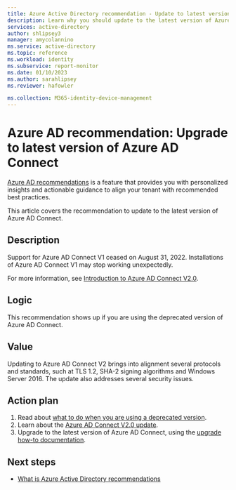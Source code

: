 ```yaml
---
title: Azure Active Directory recommendation - Update to latest version of Azure AD Connect | Microsoft Docs
description: Learn why you should update to the latest version of Azure AD Connect.
services: active-directory
author: shlipsey3
manager: amycolannino
ms.service: active-directory
ms.topic: reference
ms.workload: identity
ms.subservice: report-monitor
ms.date: 01/10/2023
ms.author: sarahlipsey
ms.reviewer: hafowler

ms.collection: M365-identity-device-management
---
```


# Azure AD recommendation: Upgrade to latest version of Azure AD Connect 

[Azure AD recommendations](overview-recommendations.md) is a feature that provides you with personalized insights and actionable guidance to align your tenant with recommended best practices.

This article covers the recommendation to update to the latest version of Azure AD Connect. 

## Description

Support for Azure AD Connect V1 ceased on August 31, 2022. Installations of Azure AD Connect V1 may stop working unexpectedly.

For more information, see [Introduction to Azure AD Connect V2.0](../hybrid/whatis-azure-ad-connect-v2.md).

## Logic 

This recommendation shows up if you are using the deprecated version of Azure AD Connect. 

## Value 

Updating to Azure AD Connect V2 brings into alignment several protocols and standards, such at TLS 1.2, SHA-2 signing algorithms and Windows Server 2016. The update also addresses several security issues.

## Action plan

1.	Read about [what to do when you are using a deprecated version](../hybrid/deprecated-azure-ad-connect.md).
2.	Learn about the [Azure AD Connect V2.0 update](../hybrid/whatis-azure-ad-connect-v2.md).
3.	Upgrade to the latest version of Azure AD Connect, using the [upgrade how-to documentation](../hybrid/how-to-upgrade-previous-version.md).

## Next steps

- [What is Azure Active Directory recommendations](overview-recommendations.md)

